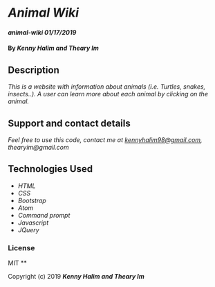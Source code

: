 # _Animal Wiki_

#### _animal-wiki 01/17/2019_

#### By _**Kenny Halim and Theary Im**_

## Description

_This is a website with information about animals (i.e. Turtles, snakes, insects..). A user can learn more about each animal by clicking on the animal._

## Support and contact details

_Feel free to use this code, contact me at kennyhalim98@gmail.com, thearyim@gmail.com_

## Technologies Used

* _HTML_
* _CSS_
* _Bootstrap_
* _Atom_
* _Command prompt_
* _Javascript_
* _JQuery_

### License
MIT
**

Copyright (c) 2019 **_Kenny Halim and Theary Im_**
